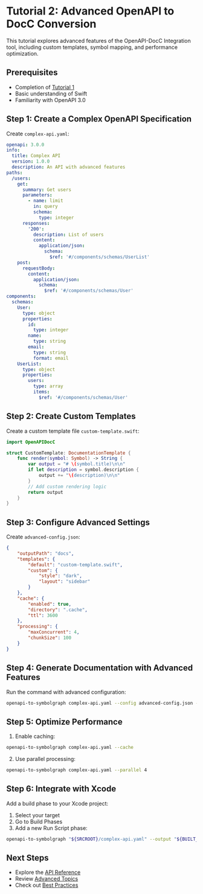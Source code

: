 # Tutorial 2: Advanced OpenAPI to DocC Conversion

This tutorial explores advanced features of the OpenAPI-DocC Integration tool, including custom templates, symbol mapping, and performance optimization.

## Prerequisites
- Completion of [Tutorial 1](Tutorial1.md)
- Basic understanding of Swift
- Familiarity with OpenAPI 3.0

## Step 1: Create a Complex OpenAPI Specification

Create `complex-api.yaml`:

```yaml
openapi: 3.0.0
info:
  title: Complex API
  version: 1.0.0
  description: An API with advanced features
paths:
  /users:
    get:
      summary: Get users
      parameters:
        - name: limit
          in: query
          schema:
            type: integer
      responses:
        '200':
          description: List of users
          content:
            application/json:
              schema:
                $ref: '#/components/schemas/UserList'
    post:
      requestBody:
        content:
          application/json:
            schema:
              $ref: '#/components/schemas/User'
components:
  schemas:
    User:
      type: object
      properties:
        id:
          type: integer
        name:
          type: string
        email:
          type: string
          format: email
    UserList:
      type: object
      properties:
        users:
          type: array
          items:
            $ref: '#/components/schemas/User'
```

## Step 2: Create Custom Templates

Create a custom template file `custom-template.swift`:

```swift
import OpenAPIDocC

struct CustomTemplate: DocumentationTemplate {
    func render(symbol: Symbol) -> String {
        var output = "# \(symbol.title)\n\n"
        if let description = symbol.description {
            output += "\(description)\n\n"
        }
        // Add custom rendering logic
        return output
    }
}
```

## Step 3: Configure Advanced Settings

Create `advanced-config.json`:

```json
{
    "outputPath": "docs",
    "templates": {
        "default": "custom-template.swift",
        "custom": {
            "style": "dark",
            "layout": "sidebar"
        }
    },
    "cache": {
        "enabled": true,
        "directory": ".cache",
        "ttl": 3600
    },
    "processing": {
        "maxConcurrent": 4,
        "chunkSize": 100
    }
}
```

## Step 4: Generate Documentation with Advanced Features

Run the command with advanced configuration:

```bash
openapi-to-symbolgraph complex-api.yaml --config advanced-config.json --verbose
```

## Step 5: Optimize Performance

1. Enable caching:
```bash
openapi-to-symbolgraph complex-api.yaml --cache
```

2. Use parallel processing:
```bash
openapi-to-symbolgraph complex-api.yaml --parallel 4
```

## Step 6: Integrate with Xcode

Add a build phase to your Xcode project:

1. Select your target
2. Go to Build Phases
3. Add a new Run Script phase:
```bash
openapi-to-symbolgraph "${SRCROOT}/complex-api.yaml" --output "${BUILT_PRODUCTS_DIR}/Documentation"
```

## Next Steps
- Explore the [API Reference](../Reference/APIReference.md)
- Review [Advanced Topics](../Guides/AdvancedTopics.md)
- Check out [Best Practices](../Reference/BestPractices.md) 
